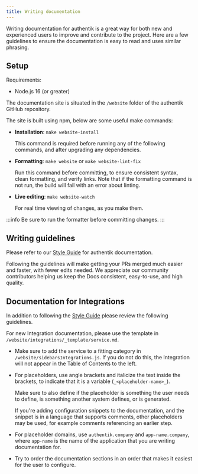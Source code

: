 ```yaml
---
title: Writing documentation
---
```


Writing documentation for authentik is a great way for both new and experienced users to improve and contribute to the project. Here are a few guidelines to ensure
the documentation is easy to read and uses similar phrasing.

## Setup

Requirements:

-   Node.js 16 (or greater)

The documentation site is situated in the `/website` folder of the authentik GitHub repository.

The site is built using npm, below are some useful make commands:

-   **Installation**: `make website-install`

    This command is required before running any of the following commands, and after upgrading any dependencies.

-   **Formatting**: `make website` or `make website-lint-fix`

    Run this command before committing, to ensure consistent syntax, clean formatting, and verify links. Note that if the formatting command is not run, the build will fail with an error about linting.

-   **Live editing**: `make website-watch`

    For real time viewing of changes, as you make them.

:::info
Be sure to run the formatter before committing changes.
:::

## Writing guidelines

Please refer to our [Style Guide](./style-guide.mdx) for authentik documentation.

Following the guidelines will make getting your PRs merged much easier and faster, with fewer edits needed. We appreciate our community contributors helping us keep the Docs consistent, easy-to-use, and high quality.


## Documentation for Integrations

In addition to following the [Style Guide](./style-guide.mdx) please review the following guidelines.

For new Integration documentation, please use the template in `/website/integrations/_template/service.md`.

-   Make sure to add the service to a fitting category in `/website/sidebarsIntegrations.js`. If you do not do this, the Integration will not appear in the Table of Contents to the left.

-   For placeholders, use angle brackets and italicize the text inside the brackets, to indicate that it is a variable (`_<placeholder-name>_`).

    Make sure to also define if the placeholder is something the user needs to define, is something another system defines, or is generated.

    If you're adding configuration snippets to the documentation, and the snippet is in a language that supports comments, other placeholders may be used, for example comments referencing an earlier step.

-   For placeholder domains, use `authentik.company` and `app-name.company`, where `app-name` is the name of the application that you are writing documentation for.
-   Try to order the documentation sections in an order that makes it easiest for the user to configure.
